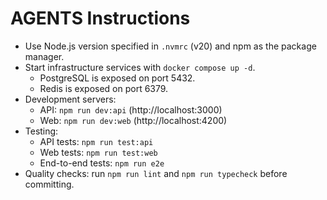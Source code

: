 # AGENTS Instructions

- Use Node.js version specified in `.nvmrc` (v20) and npm as the package manager.
- Start infrastructure services with `docker compose up -d`.
  - PostgreSQL is exposed on port 5432.
  - Redis is exposed on port 6379.
- Development servers:
  - API: `npm run dev:api` (http://localhost:3000)
  - Web: `npm run dev:web` (http://localhost:4200)
- Testing:
  - API tests: `npm run test:api`
  - Web tests: `npm run test:web`
  - End-to-end tests: `npm run e2e`
- Quality checks: run `npm run lint` and `npm run typecheck` before committing.
